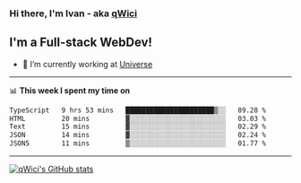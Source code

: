 ### Hi there, I'm Ivan - aka [qWici][website]

## I'm a Full-stack WebDev!
- 🔭 I’m currently working at [Universe][universe]

---

📊 **This week I spent my time on**
<!--START_SECTION:waka-->

```txt
TypeScript   9 hrs 53 mins   ██████████████████████▒░░   89.28 %
HTML         20 mins         ▓░░░░░░░░░░░░░░░░░░░░░░░░   03.03 %
Text         15 mins         ▓░░░░░░░░░░░░░░░░░░░░░░░░   02.29 %
JSON         14 mins         ▓░░░░░░░░░░░░░░░░░░░░░░░░   02.24 %
JSON5        11 mins         ▒░░░░░░░░░░░░░░░░░░░░░░░░   01.77 %
```

<!--END_SECTION:waka-->

---

[![qWici's GitHub stats](https://github-readme-stats.vercel.app/api?username=qWici)](https://github.com/qWici/github-readme-stats)

[website]: https://devkucher.com
[twitter]: https://twitter.com/KucherDev
[linkedin]: https://www.linkedin.com/in/ivankucher
[universe]: https://universeapps.limited
